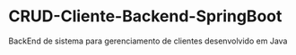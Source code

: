 # CRUD-Cliente-Backend-SpringBoot
 BackEnd de sistema para gerenciamento de clientes desenvolvido em Java
